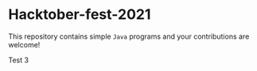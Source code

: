 # Hacktober-fest-2021

This repository contains simple `Java` programs and your contributions are welcome!

Test 3